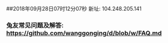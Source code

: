 ##2018年09月28日07时12分07秒 新址: 104.248.205.141
### 兔友常见问题及解答: https://github.com/wanggonging/d/blob/w/FAQ.md
